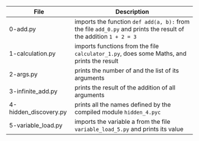 File | Description
--- | ---
0-add.py | imports the function `def add(a, b):` from the file `add_0.py` and prints the result of the addition `1 + 2 = 3`
1-calculation.py | imports functions from the file `calculator_1.py`, does some Maths, and prints the result
2-args.py | prints the number of and the list of its arguments
3-infinite_add.py | prints the result of the addition of all arguments
4-hidden_discovery.py | prints all the names defined by the compiled module `hidden_4.pyc`
5-variable_load.py | imports the variable a from the file `variable_load_5.py` and prints its value
